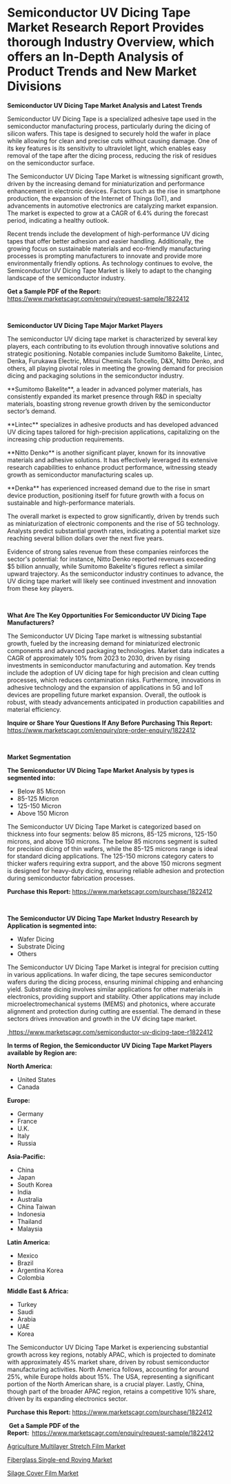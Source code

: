 <p><h1>Semiconductor UV Dicing Tape Market Research Report Provides thorough Industry Overview, which offers an In-Depth Analysis of Product Trends and New Market Divisions</h1></p><p><strong>Semiconductor UV Dicing Tape Market Analysis and Latest Trends</strong></p>
<p><p>Semiconductor UV Dicing Tape is a specialized adhesive tape used in the semiconductor manufacturing process, particularly during the dicing of silicon wafers. This tape is designed to securely hold the wafer in place while allowing for clean and precise cuts without causing damage. One of its key features is its sensitivity to ultraviolet light, which enables easy removal of the tape after the dicing process, reducing the risk of residues on the semiconductor surface.</p><p>The Semiconductor UV Dicing Tape Market is witnessing significant growth, driven by the increasing demand for miniaturization and performance enhancement in electronic devices. Factors such as the rise in smartphone production, the expansion of the Internet of Things (IoT), and advancements in automotive electronics are catalyzing market expansion. The market is expected to grow at a CAGR of 6.4% during the forecast period, indicating a healthy outlook. </p><p>Recent trends include the development of high-performance UV dicing tapes that offer better adhesion and easier handling. Additionally, the growing focus on sustainable materials and eco-friendly manufacturing processes is prompting manufacturers to innovate and provide more environmentally friendly options. As technology continues to evolve, the Semiconductor UV Dicing Tape Market is likely to adapt to the changing landscape of the semiconductor industry.</p></p>
<p><strong>Get a Sample PDF of the Report:&nbsp;</strong> <a href="https://www.marketscagr.com/enquiry/request-sample/1822412?utm_campaign=1869&utm_medium=2&utm_source=Github&utm_content=ia&utm_term=03042025&utm_id=semiconductor-uv-dicing-tape">https://www.marketscagr.com/enquiry/request-sample/1822412</a></p>
<p>&nbsp;</p>
<p><strong>Semiconductor UV Dicing Tape Major Market Players</strong></p>
<p><p>The semiconductor UV dicing tape market is characterized by several key players, each contributing to its evolution through innovative solutions and strategic positioning. Notable companies include Sumitomo Bakelite, Lintec, Denka, Furukawa Electric, Mitsui Chemicals Tohcello, D&X, Nitto Denko, and others, all playing pivotal roles in meeting the growing demand for precision dicing and packaging solutions in the semiconductor industry.</p><p>**Sumitomo Bakelite**, a leader in advanced polymer materials, has consistently expanded its market presence through R&D in specialty materials, boasting strong revenue growth driven by the semiconductor sector’s demand. </p><p>**Lintec** specializes in adhesive products and has developed advanced UV dicing tapes tailored for high-precision applications, capitalizing on the increasing chip production requirements. </p><p>**Nitto Denko** is another significant player, known for its innovative materials and adhesive solutions. It has effectively leveraged its extensive research capabilities to enhance product performance, witnessing steady growth as semiconductor manufacturing scales up.</p><p>**Denka** has experienced increased demand due to the rise in smart device production, positioning itself for future growth with a focus on sustainable and high-performance materials.</p><p>The overall market is expected to grow significantly, driven by trends such as miniaturization of electronic components and the rise of 5G technology. Analysts predict substantial growth rates, indicating a potential market size reaching several billion dollars over the next five years.</p><p>Evidence of strong sales revenue from these companies reinforces the sector's potential: for instance, Nitto Denko reported revenues exceeding $5 billion annually, while Sumitomo Bakelite's figures reflect a similar upward trajectory. As the semiconductor industry continues to advance, the UV dicing tape market will likely see continued investment and innovation from these key players.</p></p>
<p>&nbsp;</p>
<p><strong>What Are The Key Opportunities For Semiconductor UV Dicing Tape Manufacturers?</strong></p>
<p><p>The Semiconductor UV Dicing Tape market is witnessing substantial growth, fueled by the increasing demand for miniaturized electronic components and advanced packaging technologies. Market data indicates a CAGR of approximately 10% from 2023 to 2030, driven by rising investments in semiconductor manufacturing and automation. Key trends include the adoption of UV dicing tape for high precision and clean cutting processes, which reduces contamination risks. Furthermore, innovations in adhesive technology and the expansion of applications in 5G and IoT devices are propelling future market expansion. Overall, the outlook is robust, with steady advancements anticipated in production capabilities and material efficiency.</p></p>
<p><strong>Inquire or Share Your Questions If Any Before Purchasing This Report:</strong> <a href="https://www.marketscagr.com/enquiry/pre-order-enquiry/1822412?utm_campaign=1869&utm_medium=2&utm_source=Github&utm_content=ia&utm_term=03042025&utm_id=semiconductor-uv-dicing-tape">https://www.marketscagr.com/enquiry/pre-order-enquiry/1822412</a></p>
<p>&nbsp;</p>
<p><strong>Market Segmentation</strong></p>
<p><strong>The Semiconductor UV Dicing Tape Market Analysis by types is segmented into:</strong></p>
<p><ul><li>Below 85 Micron</li><li>85-125 Micron</li><li>125-150 Micron</li><li>Above 150 Micron</li></ul></p>
<p><p>The Semiconductor UV Dicing Tape Market is categorized based on thickness into four segments: below 85 microns, 85-125 microns, 125-150 microns, and above 150 microns. The below 85 microns segment is suited for precision dicing of thin wafers, while the 85-125 microns range is ideal for standard dicing applications. The 125-150 microns category caters to thicker wafers requiring extra support, and the above 150 microns segment is designed for heavy-duty dicing, ensuring reliable adhesion and protection during semiconductor fabrication processes.</p></p>
<p><strong>Purchase this Report:&nbsp;</strong><a href="https://www.marketscagr.com/purchase/1822412?utm_campaign=1869&utm_medium=2&utm_source=Github&utm_content=ia&utm_term=03042025&utm_id=semiconductor-uv-dicing-tape">https://www.marketscagr.com/purchase/1822412</a></p>
<p>&nbsp;</p>
<p><strong>The Semiconductor UV Dicing Tape Market Industry Research by Application is segmented into:</strong></p>
<p><ul><li>Wafer Dicing</li><li>Substrate Dicing</li><li>Others</li></ul></p>
<p><p>The Semiconductor UV Dicing Tape Market is integral for precision cutting in various applications. In wafer dicing, the tape secures semiconductor wafers during the dicing process, ensuring minimal chipping and enhancing yield. Substrate dicing involves similar applications for other materials in electronics, providing support and stability. Other applications may include microelectromechanical systems (MEMS) and photonics, where accurate alignment and protection during cutting are essential. The demand in these sectors drives innovation and growth in the UV dicing tape market.</p></p>
<p><a href="https://www.marketscagr.com/semiconductor-uv-dicing-tape-r1822412?utm_campaign=1869&utm_medium=2&utm_source=Github&utm_content=ia&utm_term=03042025&utm_id=semiconductor-uv-dicing-tape">&nbsp;https://www.marketscagr.com/semiconductor-uv-dicing-tape-r1822412</a></p>
<p><strong>In terms of Region, the Semiconductor UV Dicing Tape Market Players available by Region are:</strong></p>
<p>
    <p> <strong> North America: </strong>
        <ul>
            <li>United States</li>
            <li>Canada</li>
        </ul>
        </p> 
    <p> <strong> Europe: </strong>
        <ul>
            <li>Germany</li>
            <li>France</li>
            <li>U.K.</li>
            <li>Italy</li>
            <li>Russia</li>
        </ul>
        </p> 
    <p> <strong> Asia-Pacific: </strong>
        <ul>
            <li>China</li>
            <li>Japan</li>
            <li>South Korea</li>
            <li>India</li>
            <li>Australia</li>
            <li>China Taiwan</li>
            <li>Indonesia</li>
            <li>Thailand</li>
            <li>Malaysia</li>
        </ul>
        </p> 
    <p> <strong> Latin America: </strong>
        <ul>
            <li>Mexico</li>
            <li>Brazil</li>
            <li>Argentina Korea</li>
            <li>Colombia</li>
        </ul>
        </p> 
    <p> <strong> Middle East & Africa: </strong>
        <ul>
            <li>Turkey</li>
            <li>Saudi</li>
            <li>Arabia</li>
            <li>UAE</li>
            <li>Korea</li>
        </ul>
    </p>
    </p>
<p><p>The Semiconductor UV Dicing Tape Market is experiencing substantial growth across key regions, notably APAC, which is projected to dominate with approximately 45% market share, driven by robust semiconductor manufacturing activities. North America follows, accounting for around 25%, while Europe holds about 15%. The USA, representing a significant portion of the North American share, is a crucial player. Lastly, China, though part of the broader APAC region, retains a competitive 10% share, driven by its expanding electronics sector.</p></p>
<p><strong>Purchase this Report: </strong><a href="https://www.marketscagr.com/purchase/1822412?utm_campaign=1869&utm_medium=2&utm_source=Github&utm_content=ia&utm_term=03042025&utm_id=semiconductor-uv-dicing-tape">https://www.marketscagr.com/purchase/1822412</a></p>
<p>&nbsp;<strong>Get a Sample PDF of the Report:&nbsp;&nbsp;</strong><a href="https://www.marketscagr.com/enquiry/request-sample/1822412?utm_campaign=1869&utm_medium=2&utm_source=Github&utm_content=ia&utm_term=03042025&utm_id=semiconductor-uv-dicing-tape">https://www.marketscagr.com/enquiry/request-sample/1822412</a></p>
<p><strong></strong></p>
<p><p><a href="https://github.com/CliffMedina6/Market-Research-Report-List-7/blob/main/agriculture-multilayer-stretch-film-market.md?utm_campaign=1869&utm_medium=2&utm_source=Github&utm_content=ia&utm_term=03042025&utm_id=semiconductor-uv-dicing-tape">Agriculture Multilayer Stretch Film Market</a></p><p><a href="https://github.com/ekerswenzlb0/Market-Research-Report-List-1/blob/main/fiberglass-single-end-roving-market.md?utm_campaign=1869&utm_medium=2&utm_source=Github&utm_content=ia&utm_term=03042025&utm_id=semiconductor-uv-dicing-tape">Fiberglass Single-end Roving Market</a></p><p><a href="https://github.com/provorikovar/Market-Research-Report-List-7/blob/main/silage-cover-film-market.md?utm_campaign=1869&utm_medium=2&utm_source=Github&utm_content=ia&utm_term=03042025&utm_id=semiconductor-uv-dicing-tape">Silage Cover Film Market</a></p></p>